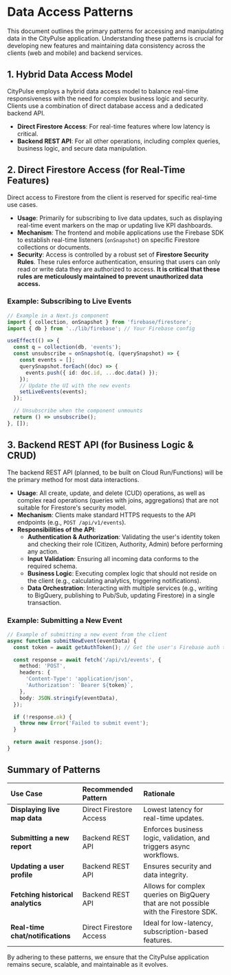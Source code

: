 # Data Access Patterns

This document outlines the primary patterns for accessing and manipulating data in the CityPulse application. Understanding these patterns is crucial for developing new features and maintaining data consistency across the clients (web and mobile) and backend services.

## 1. Hybrid Data Access Model

CityPulse employs a hybrid data access model to balance real-time responsiveness with the need for complex business logic and security. Clients use a combination of direct database access and a dedicated backend API.

-   **Direct Firestore Access**: For real-time features where low latency is critical.
-   **Backend REST API**: For all other operations, including complex queries, business logic, and secure data manipulation.

## 2. Direct Firestore Access (for Real-Time Features)

Direct access to Firestore from the client is reserved for specific real-time use cases.

-   **Usage**: Primarily for subscribing to live data updates, such as displaying real-time event markers on the map or updating live KPI dashboards.
-   **Mechanism**: The frontend and mobile applications use the Firebase SDK to establish real-time listeners (`onSnapshot`) on specific Firestore collections or documents.
-   **Security**: Access is controlled by a robust set of **Firestore Security Rules**. These rules enforce authentication, ensuring that users can only read or write data they are authorized to access. **It is critical that these rules are meticulously maintained to prevent unauthorized data access.**

### Example: Subscribing to Live Events

```typescript
// Example in a Next.js component
import { collection, onSnapshot } from 'firebase/firestore';
import { db } from '../lib/firebase'; // Your Firebase config

useEffect(() => {
  const q = collection(db, 'events');
  const unsubscribe = onSnapshot(q, (querySnapshot) => {
    const events = [];
    querySnapshot.forEach((doc) => {
      events.push({ id: doc.id, ...doc.data() });
    });
    // Update the UI with the new events
    setLiveEvents(events);
  });

  // Unsubscribe when the component unmounts
  return () => unsubscribe();
}, []);
```

## 3. Backend REST API (for Business Logic & CRUD)

The backend REST API (planned, to be built on Cloud Run/Functions) will be the primary method for most data interactions.

-   **Usage**: All create, update, and delete (CUD) operations, as well as complex read operations (queries with joins, aggregations) that are not suitable for Firestore's security model.
-   **Mechanism**: Clients make standard HTTPS requests to the API endpoints (e.g., `POST /api/v1/events`).
-   **Responsibilities of the API**:
    -   **Authentication & Authorization**: Validating the user's identity token and checking their role (Citizen, Authority, Admin) before performing any action.
    -   **Input Validation**: Ensuring all incoming data conforms to the required schema.
    -   **Business Logic**: Executing complex logic that should not reside on the client (e.g., calculating analytics, triggering notifications).
    -   **Data Orchestration**: Interacting with multiple services (e.g., writing to BigQuery, publishing to Pub/Sub, updating Firestore) in a single transaction.

### Example: Submitting a New Event

```typescript
// Example of submitting a new event from the client
async function submitNewEvent(eventData) {
  const token = await getAuthToken(); // Get the user's Firebase auth token

  const response = await fetch('/api/v1/events', {
    method: 'POST',
    headers: {
      'Content-Type': 'application/json',
      'Authorization': `Bearer ${token}`,
    },
    body: JSON.stringify(eventData),
  });

  if (!response.ok) {
    throw new Error('Failed to submit event');
  }

  return await response.json();
}
```

## Summary of Patterns

| Use Case | Recommended Pattern | Rationale |
| :--- | :--- | :--- |
| **Displaying live map data** | Direct Firestore Access | Lowest latency for real-time updates. |
| **Submitting a new report** | Backend REST API | Enforces business logic, validation, and triggers async workflows. |
| **Updating a user profile** | Backend REST API | Ensures security and data integrity. |
| **Fetching historical analytics**| Backend REST API | Allows for complex queries on BigQuery that are not possible with the Firestore SDK. |
| **Real-time chat/notifications**| Direct Firestore Access | Ideal for low-latency, subscription-based features. |

By adhering to these patterns, we ensure that the CityPulse application remains secure, scalable, and maintainable as it evolves.

